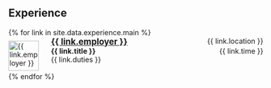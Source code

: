 ## Experience

<ul style="margin:0 0 5px; list-style: none; padding-left: 0;">
  {% for link in site.data.experience.main %}
  <li>
    <img src="{{ link.logo }}" alt="{{ link.employer }}" style="float:left;padding-right:1.5rem;padding-top:0.5rem;height:60px" />
    <big><a href="{{ link.url }}"><b>{{ link.employer }}</b></a></big> <span style="float:right;"> {{ link.location }} </span>
    <br>
    <strong>{{ link.title }}</strong> <span style="float:right;"> {{ link.time }} </span>
    <br>
    {{ link.duties }}
  </li>
  <br>
  {% endfor %}
</ul>

